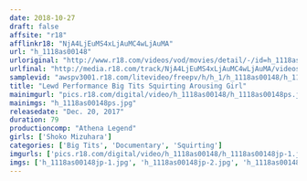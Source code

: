```yaml
---
date: 2018-10-27
draft: false
affsite: "r18"
afflinkr18: "NjA4LjEuMS4xLjAuMC4wLjAuMA"
url: "h_1118as00148"
urloriginal: "http://www.r18.com/videos/vod/movies/detail/-/id=h_1118as00148"
urlfinal: "http://media.r18.com/track/NjA4LjEuMS4xLjAuMC4wLjAuMA/videos/vod/movies/detail/-/id=h_1118as00148"
samplevid: "awspv3001.r18.com/litevideo/freepv/h/h_1/h_1118as00148/h_1118as00148_dmb_s.mp4"
title: "Lewd Performance Big Tits Squirting Arousing Girl"
mainimgurl: "pics.r18.com/digital/video/h_1118as00148/h_1118as00148ps.jpg"
mainimgs: "h_1118as00148ps.jpg"
releasedate: "Dec. 20, 2017"
duration: 79
productioncomp: "Athena Legend"
girls: ['Shoko Mizuhara']
categories: ['Big Tits', 'Documentary', 'Squirting']
imgurls: ['pics.r18.com/digital/video/h_1118as00148/h_1118as00148jp-1.jpg', 'pics.r18.com/digital/video/h_1118as00148/h_1118as00148jp-2.jpg', 'pics.r18.com/digital/video/h_1118as00148/h_1118as00148jp-3.jpg', 'pics.r18.com/digital/video/h_1118as00148/h_1118as00148jp-4.jpg', 'pics.r18.com/digital/video/h_1118as00148/h_1118as00148jp-5.jpg', 'pics.r18.com/digital/video/h_1118as00148/h_1118as00148jp-6.jpg', 'pics.r18.com/digital/video/h_1118as00148/h_1118as00148jp-7.jpg', 'pics.r18.com/digital/video/h_1118as00148/h_1118as00148jp-8.jpg', 'pics.r18.com/digital/video/h_1118as00148/h_1118as00148jp-9.jpg', 'pics.r18.com/digital/video/h_1118as00148/h_1118as00148jp-10.jpg', 'pics.r18.com/digital/video/h_1118as00148/h_1118as00148jp-11.jpg', 'pics.r18.com/digital/video/h_1118as00148/h_1118as00148jp-12.jpg', 'pics.r18.com/digital/video/h_1118as00148/h_1118as00148jp-13.jpg', 'pics.r18.com/digital/video/h_1118as00148/h_1118as00148jp-14.jpg', 'pics.r18.com/digital/video/h_1118as00148/h_1118as00148jp-15.jpg', 'pics.r18.com/digital/video/h_1118as00148/h_1118as00148jp-16.jpg', 'pics.r18.com/digital/video/h_1118as00148/h_1118as00148jp-17.jpg', 'pics.r18.com/digital/video/h_1118as00148/h_1118as00148jp-18.jpg', 'pics.r18.com/digital/video/h_1118as00148/h_1118as00148jp-19.jpg', 'pics.r18.com/digital/video/h_1118as00148/h_1118as00148jp-20.jpg']
imgs: ['h_1118as00148jp-1.jpg', 'h_1118as00148jp-2.jpg', 'h_1118as00148jp-3.jpg', 'h_1118as00148jp-4.jpg', 'h_1118as00148jp-5.jpg', 'h_1118as00148jp-6.jpg', 'h_1118as00148jp-7.jpg', 'h_1118as00148jp-8.jpg', 'h_1118as00148jp-9.jpg', 'h_1118as00148jp-10.jpg', 'h_1118as00148jp-11.jpg', 'h_1118as00148jp-12.jpg', 'h_1118as00148jp-13.jpg', 'h_1118as00148jp-14.jpg', 'h_1118as00148jp-15.jpg', 'h_1118as00148jp-16.jpg', 'h_1118as00148jp-17.jpg', 'h_1118as00148jp-18.jpg', 'h_1118as00148jp-19.jpg', 'h_1118as00148jp-20.jpg']
---
```

